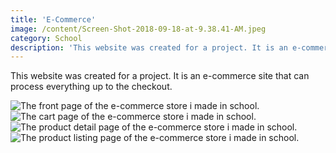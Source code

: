 ```yaml
---
title: 'E-Commerce'
image: /content/Screen-Shot-2018-09-18-at-9.38.41-AM.jpeg
category: School
description: 'This website was created for a project. It is an e-commerce site that can process everything up to the checkout.'
---
```


This website was created for a project. It is an e-commerce site that can process everything up to the checkout.  

<!-- ::imagegrids
- ![The front page of the e-commerce store i made in school.](/content/Screen-Shot-2018-09-18-at-9.38.41-AM.jpeg)
- ![The cart page of the e-commerce store i made in school.](/content/Screen-Shot-2018-09-18-at-9.41.23-AM.jpeg)
- ![The product detail page of the e-commerce store i made in school.](/content/Screen-Shot-2018-09-07-at-9.46.25-AM.jpeg)
- ![The product listing page of the e-commerce store i made in school.](/content/Screen-Shot-2018-09-07-at-9.46.16-AM.jpeg)
:: -->
![The front page of the e-commerce store i made in school.](/content/Screen-Shot-2018-09-18-at-9.38.41-AM.jpeg)
![The cart page of the e-commerce store i made in school.](/content/Screen-Shot-2018-09-18-at-9.41.23-AM.jpeg)
![The product detail page of the e-commerce store i made in school.](/content/Screen-Shot-2018-09-07-at-9.46.25-AM.jpeg)
![The product listing page of the e-commerce store i made in school.](/content/Screen-Shot-2018-09-07-at-9.46.16-AM.jpeg)